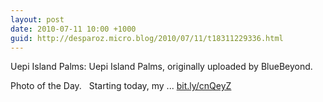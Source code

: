 ```yaml
---
layout: post
date: 2010-07-11 10:00 +1000
guid: http://desparoz.micro.blog/2010/07/11/t18311229336.html
---
```

Uepi Island Palms: 
Uepi Island Palms, originally uploaded by BlueBeyond.

Photo of the Day.
 
Starting today, my ... [bit.ly/cnQeyZ](http://bit.ly/cnQeyZ)
